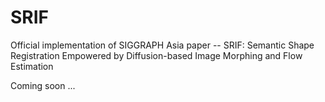 # SRIF
Official implementation of SIGGRAPH Asia paper -- SRIF: Semantic Shape Registration Empowered by Diffusion-based Image Morphing and Flow Estimation

Coming soon ...
